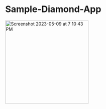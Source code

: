 # Sample-Diamond-App

<img width="265" alt="Screenshot 2023-05-09 at 7 10 43 PM" src="https://github.com/aparth443/Sample-Diamond-App/assets/112768328/e4e5afdf-a336-4b42-83f2-67df9d9d0c3f">
